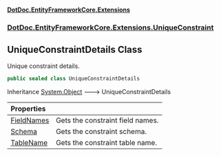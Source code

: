 #### [DotDoc\.EntityFrameworkCore\.Extensions](index.md 'index')
### [DotDoc\.EntityFrameworkCore\.Extensions\.UniqueConstraint](DotDoc.EntityFrameworkCore.Extensions.UniqueConstraint.md 'DotDoc\.EntityFrameworkCore\.Extensions\.UniqueConstraint')

## UniqueConstraintDetails Class

Unique constraint details\.

```csharp
public sealed class UniqueConstraintDetails
```

Inheritance [System\.Object](https://learn.microsoft.com/en-us/dotnet/api/system.object 'System\.Object') &#129106; UniqueConstraintDetails

| Properties | |
| :--- | :--- |
| [FieldNames](UniqueConstraintDetails.FieldNames.md 'DotDoc\.EntityFrameworkCore\.Extensions\.UniqueConstraint\.UniqueConstraintDetails\.FieldNames') | Gets the constraint field names\. |
| [Schema](UniqueConstraintDetails.Schema.md 'DotDoc\.EntityFrameworkCore\.Extensions\.UniqueConstraint\.UniqueConstraintDetails\.Schema') | Gets the constraint schema\. |
| [TableName](UniqueConstraintDetails.TableName.md 'DotDoc\.EntityFrameworkCore\.Extensions\.UniqueConstraint\.UniqueConstraintDetails\.TableName') | Gets the constraint table name\. |
